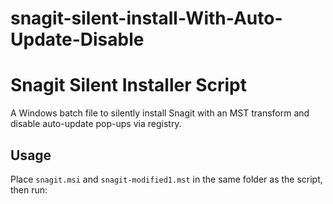 # snagit-silent-install-With-Auto-Update-Disable

# Snagit Silent Installer Script

A Windows batch file to silently install Snagit with an MST transform and disable auto-update pop-ups via registry.

## Usage
Place `snagit.msi` and `snagit-modified1.mst` in the same folder as the script, then run:

